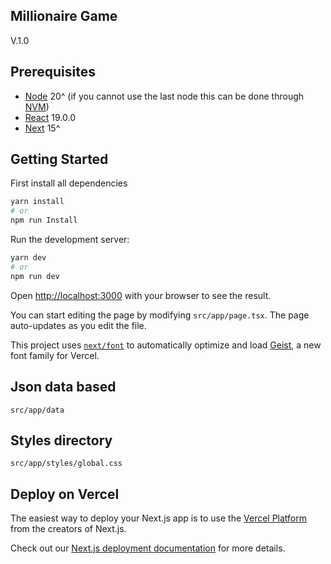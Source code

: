 ## Millionaire Game

V.1.0

## Prerequisites

- [Node](https://nodejs.org/en/) 20^ (if you cannot use the last node
  this can be done through [NVM](https://github.com/nvm-sh/nvm))
- [React](https://reactjs.org/) 19.0.0
- [Next](https://reactjs.org/) 15^

## Getting Started

First install all dependencies

```bash
yarn install
# or
npm run Install
```

Run the development server:

```bash
yarn dev
# or
npm run dev

```

Open [http://localhost:3000](http://localhost:3000) with your browser to see the result.

You can start editing the page by modifying `src/app/page.tsx`. The page auto-updates as you edit the file.

This project uses [`next/font`](https://nextjs.org/docs/app/building-your-application/optimizing/fonts) to automatically optimize and load [Geist](https://vercel.com/font), a new font family for Vercel.

## Json data based

```
src/app/data
```

## Styles directory

```
src/app/styles/global.css
```

## Deploy on Vercel

The easiest way to deploy your Next.js app is to use the [Vercel Platform](https://vercel.com/new?utm_medium=default-template&filter=next.js&utm_source=create-next-app&utm_campaign=create-next-app-readme) from the creators of Next.js.

Check out our [Next.js deployment documentation](https://nextjs.org/docs/app/building-your-application/deploying) for more details.

